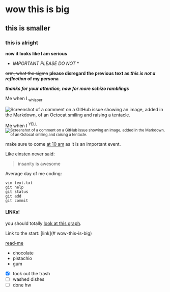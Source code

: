 # wow this is big
## this is smaller
### this is alright

**now it looks like I am serious**

* *IMPORTANT PLEASE DO NOT* *

~~erm, what the sigma~~
**please disregard the previous text as _this is not a reflection_ of my persona**

***thanks for your attention, now for more schizo ramblings***

Me when I <sub>whisper

![Screenshot of a comment on a GitHub issue showing an image, added in the Markdown, of an Octocat smiling and raising a tentacle.](https://external-content.duckduckgo.com/iu/?u=https%3A%2F%2Fimages-wixmp-ed30a86b8c4ca887773594c2.wixmp.com%2Ff%2Fc52cfd32-9473-4939-abb6-1aed39529c1f%2Fdff5ag5-f56a2db0-a1f6-4464-8449-e0eb8ffc82b2.png%2Fv1%2Ffill%2Fw_667%2Ch_1198%2Cstrp%2Fspongebob_screaming_vector_by_homersimpson1983_dff5ag5-pre.png%3Ftoken%3DeyJ0eXAiOiJKV1QiLCJhbGciOiJIUzI1NiJ9.eyJzdWIiOiJ1cm46YXBwOjdlMGQxODg5ODIyNjQzNzNhNWYwZDQxNWVhMGQyNmUwIiwiaXNzIjoidXJuOmFwcDo3ZTBkMTg4OTgyMjY0MzczYTVmMGQ0MTVlYTBkMjZlMCIsIm9iaiI6W1t7ImhlaWdodCI6Ijw9MjMwMCIsInBhdGgiOiJcL2ZcL2M1MmNmZDMyLTk0NzMtNDkzOS1hYmI2LTFhZWQzOTUyOWMxZlwvZGZmNWFnNS1mNTZhMmRiMC1hMWY2LTQ0NjQtODQ0OS1lMGViOGZmYzgyYjIucG5nIiwid2lkdGgiOiI8PTEyODAifV1dLCJhdWQiOlsidXJuOnNlcnZpY2U6aW1hZ2Uub3BlcmF0aW9ucyJdfQ.VQu4QvdkoMiBthocFzVfHLlLofATLw2vT-jq3T9gd2M&f=1&nofb=1&ipt=40d492eb9a39c832d57542158759d52799369c634faee97f8e81ec5620bd50d5)

Me when I <sup>YELL
![Screenshot of a comment on a GitHub issue showing an image, added in the Markdown, of an Octocat smiling and raising a tentacle.](https://external-content.duckduckgo.com/iu/?u=https%3A%2F%2Fa.pinatafarm.com%2F1159x1125%2F405695963a%2Fspongebob-yelling.jpg&f=1&nofb=1&ipt=c593dc32925fdaafc44fa2e5709d08942e057cc968ab19008d53140027ebe32f)



make sure to come <ins>at 10 am</ins> as it is an important event.

Like einsten never said:
> insanity is awesome

Average day of me coding:

```
vim text.txt
git help
git status
git add
git commit
```

#### LINKs!
you should totally [look at this graph](https://www.youtube.com/watch?v=oMRgdpXLElE).

Link to the start: [link](# wow-this-is-big)

[read-me](https://github.com/Arblade555/pages-project/blob/main/README.md)

- chocolate
- pistachio
- gum

- [x] took out the trash
- [ ] washed dishes
- [ ] done hw
